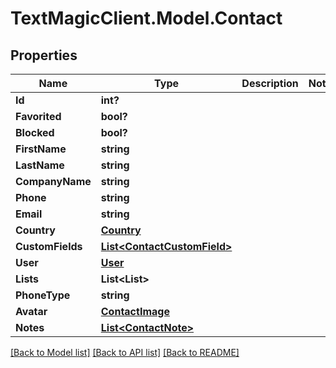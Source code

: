 # TextMagicClient.Model.Contact
## Properties

Name | Type | Description | Notes
------------ | ------------- | ------------- | -------------
**Id** | **int?** |  | 
**Favorited** | **bool?** |  | 
**Blocked** | **bool?** |  | 
**FirstName** | **string** |  | 
**LastName** | **string** |  | 
**CompanyName** | **string** |  | 
**Phone** | **string** |  | 
**Email** | **string** |  | 
**Country** | [**Country**](Country.md) |  | 
**CustomFields** | [**List&lt;ContactCustomField&gt;**](ContactCustomField.md) |  | 
**User** | [**User**](User.md) |  | 
**Lists** | **List&lt;List&gt;** |  | 
**PhoneType** | **string** |  | 
**Avatar** | [**ContactImage**](ContactImage.md) |  | 
**Notes** | [**List&lt;ContactNote&gt;**](ContactNote.md) |  | 

[[Back to Model list]](../README.md#documentation-for-models) [[Back to API list]](../README.md#documentation-for-api-endpoints) [[Back to README]](../README.md)

